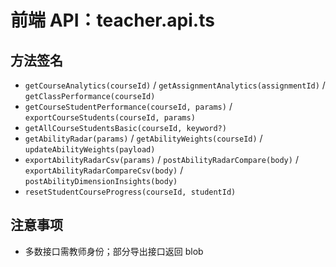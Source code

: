 # 前端 API：teacher.api.ts

## 方法签名
- `getCourseAnalytics(courseId)` / `getAssignmentAnalytics(assignmentId)` / `getClassPerformance(courseId)`
- `getCourseStudentPerformance(courseId, params)` / `exportCourseStudents(courseId, params)`
- `getAllCourseStudentsBasic(courseId, keyword?)`
- `getAbilityRadar(params)` / `getAbilityWeights(courseId)` / `updateAbilityWeights(payload)`
- `exportAbilityRadarCsv(params)` / `postAbilityRadarCompare(body)` / `exportAbilityRadarCompareCsv(body)` / `postAbilityDimensionInsights(body)`
- `resetStudentCourseProgress(courseId, studentId)`

## 注意事项
- 多数接口需教师身份；部分导出接口返回 blob
